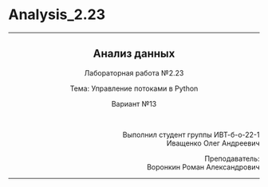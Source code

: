 # Analysis_2.23
<hr>
<h2 align="center">Анализ данных</h2>
<p align="center">Лабораторная работа №2.23</p>
<p align="center">Тема: Управление потоками в Python</p>
<p align="center">Вариант №13</p>
<br>
<p align="right">Выполнил студент группы ИВТ-б-о-22-1<br>Иващенко Олег Андреевич</p>
<p align="right">Преподаватель:<br>Воронкин Роман Александрович</p>
<hr>
